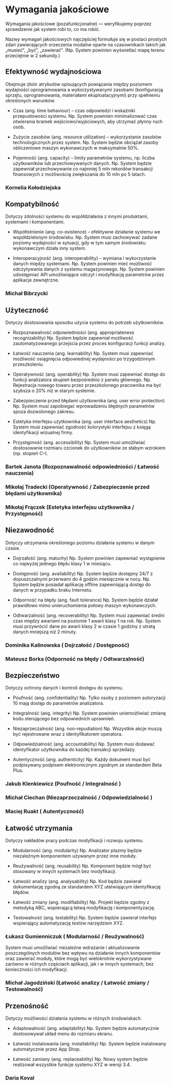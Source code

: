 # Wymagania jakościowe
Wymagania jakościowe (pozafunkcjonalne) — weryfikujemy poprzez sprawdzenie jak system robi to, co ma robić.

Nazwy wymagań jakościowych najczęściej formułuje się w postaci prostych zdań zawierających orzeczenia modalne oparte na czasownikach takich jak „musieć”, „być”, „zawierać”.
(Np. System powinien wyświetlać mapę terenu przeciętnie w 2 sekundy.)

## Efektywność wydajnościowa 
Obejmuje zbiór atrybutów opisujących powiązania między poziomem wydajności oprogramowania a wykorzystywanymi zasobami (konfiguracją sprzętu, oprogramowania, materiałami eksploatacyjnymi) przy spełnieniu określonych warunków.

- Czas (ang. time behaviour) – czas odpowiedzi i wskaźniki przepustowości systemu.
Np. System powinien minimalizować czas otwierania bramek wejściowo/wyjściowych, aby utrzymać płynny ruch osób.

- Zużycie zasobów (ang. resource utilization) – wykorzystanie zasobów technologicznych przez system.
Np. System będzie obciążał zasoby obliczeniowe maszyn wykonawczych w maksymalnie 50%.

- Pojemność (ang. capacity) – limity parametrów systemu, np. liczba użytkowników lub przechowywanych danych.
Np. System będzie zapewniał przechowywanie co najmniej 5 mln rekordów transakcji finansowych z możliwością zwiększania do 10 mln po 5 latach.

### Kornelia Kołodziejska


## Kompatybilność
Dotyczy zdolności systemu do współdziałania z innymi produktami, systemami i komponentami.

-	Współistnienie (ang. co-existence) – efektywne działanie systemu we współdzielonym środowisku.
Np. System musi zachowywać zadane poziomy wydajności w sytuacji, gdy w tym samym środowisku wykonawczym działa inny system.

- Interoperacyjność (ang. interoperability) – wymiana i wykorzystanie danych między systemami.
Np. System powinien mieć możliwość odczytywania danych z systemu magazynowego.
Np. System powinien udostępniać API umożliwiające odczyt i modyfikację parametrów przez aplikacje zewnętrzne.

### Michał	Bibrzycki


## Użyteczność
Dotyczy dostosowania sposobu użycia systemu do potrzeb użytkowników.

- Rozpoznawalność odpowiedniości (ang. appropriateness recognizability)
Np. System będzie zapewniał możliwość zautomatyzowanego przejścia przez proces konfiguracji funkcji analizy.

- Łatwość nauczenia (ang. learnability)
Np. System musi zapewniać możliwość osiągnięcia odpowiedniej wydajności po trzygodzinnym przeszkoleniu.

- Operatywność (ang. operability)
Np. System musi zapewniać dostęp do funkcji analizatora skupień bezpośrednio z panelu głównego.
Np. Rejestracja nowego towaru przez przeszkolonego pracownika ma być szybsza o 20% niż w starym systemie.

- Zabezpieczenie przed błędami użytkownika (ang. user error protection)
Np. System musi zapobiegać wprowadzeniu błędnych parametrów spoza dozwolonego zakresu.

- Estetyka interfejsu użytkownika (ang. user interface aesthetics)
Np. System musi zapewniać zgodność kolorystyki interfejsu z księgą identyfikacji wizualnej firmy.

- Przystępność (ang. accessibility)
Np. System musi umożliwiać dostosowanie rozmiaru czcionek do użytkowników ze słabym wzrokiem (np. stopień C–).

### Bartek	Janota (Rozpoznawalność odpowiedniości / Łatwość nauczenia)
### Mikołaj 	Tradecki (Operatywność / Zabezpieczenie przed błędami użytkownika)
### Mikołaj 	Frączek (Estetyka interfejsu użytkownika / Przystępność)

## Niezawodność
Dotyczy utrzymania określonego poziomu działania systemu w danym czasie.

- Dojrzałość (ang. maturity)
Np. System powinien zapewniać wystąpienie co najwyżej jednego błędu klasy 1 w miesiącu.

- Dostępność (ang. availability)
Np. System będzie dostępny 24/7 z dopuszczalnymi przerwami do 4 godzin miesięcznie w nocy.
Np. System będzie posiadał aplikację offline zapewniającą dostęp do danych w przypadku braku Internetu.

- Odporność na błędy (ang. fault tolerance)
Np. System będzie działał prawidłowo mimo unieruchomienia połowy maszyn wykonawczych.

- Odtwarzalność (ang. recoverability)
Np. System musi zapewniać średni czas między awariami na poziomie 1 awarii klasy 1 na rok.
Np. System musi przywrócić dane po awarii klasy 2 w czasie 1 godziny z utratą danych mniejszą niż 2 minuty.

### Dominika	Kalinowska ( Dojrzałość / Dostępność)
### Mateusz	Borka (Odporność na błędy / Odtwarzalność)

## Bezpieczeństwo
Dotyczy ochrony danych i kontroli dostępu do systemu.

- Poufność (ang. confidentiality)
Np. Tylko osoby z poziomem autoryzacji 10 mają dostęp do parametrów analizatora.

- Integralność (ang. integrity)
Np. System powinien uniemożliwiać zmianę kodu sterującego bez odpowiednich uprawnień.

- Niezaprzeczalność (ang. non-repudiation)
Np. Wszystkie akcje muszą być rejestrowane wraz z identyfikatorem operatora.

- Odpowiedzialność (ang. accountability)
Np. System musi dodawać identyfikator użytkownika do każdej transakcji sprzedaży.

- Autentyczność (ang. authenticity)
Np. Każdy dokument musi być podpisywany podpisem elektronicznym zgodnym ze standardem Beta Plus.

### Jakub	Klenkiewicz (Poufność / Integralność )
### Michał	Ciechan (Niezaprzeczalność / Odpowiedzialność ) 
### Maciej 	Ruakt ( Autentyczność)

## Łatwość utrzymania
Dotyczy nakładów pracy podczas modyfikacji i rozwoju systemu.

- Modularność (ang. modularity)
Np. Analizator plazmy będzie niezależnym komponentem używanym przez inne moduły.

- Reużywalność (ang. reusability)
Np. Komponent będzie mógł być stosowany w innych systemach bez modyfikacji.

- Łatwość analizy (ang. analysability)
Np. Kod będzie zawierał dokumentację zgodną ze standardem XYZ ułatwiającym identyfikację błędów.

- Łatwość zmiany (ang. modifiability)
Np. Projekt będzie zgodny z metodyką ABC, wspierającą łatwą modyfikację i komponentyzację.

- Testowalność (ang. testability)
Np. System będzie zawierał interfejs wspierający automatyzację testów narzędziem XYZ.

### Łukasz	Gumienniczuk ( Modularność / Reużywalność)

System musi umożliwiać niezależne wdrażanie i aktualizowanie poszczególnych modułów bez wpływu na działanie innych komponentów oraz zawierać moduły, które mogą być wielokrotnie wykorzystywane zarówno w różnych częściach aplikacji, jak i w innych systemach, bez konieczności ich modyfikacji.

### Michał	Jagodziński (Łatwość analizy / Łatwość zmiany / Testowalność)

## Przenośność
Dotyczy możliwości działania systemu w różnych środowiskach.

- Adaptowalność (ang. adaptability)
Np. System będzie automatycznie dostosowywał układ menu do rozmiaru ekranu.

- Łatwość instalowania (ang. installability)
Np. System będzie instalowany automatycznie przez App Shop.

- Łatwość zamiany (ang. replaceability)
Np. Nowy system będzie realizował wszystkie funkcje systemu XYZ w wersji 3.4.
 
 ### Daria	Koval
 


